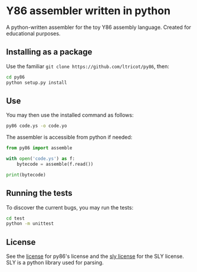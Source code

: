 # Y86 assembler written in python

A python-written assembler for the toy Y86 assembly language. Created for educational purposes.

## Installing as a package

Use the familiar `git clone https://github.com/ltricot/py86`, then:
```sh
cd py86
python setup.py install
```

## Use

You may then use the installed command as follows:
```sh
py86 code.ys -o code.yo
```

The assembler is accessible from python if needed:
```python
from py86 import assemble

with open('code.ys') as f:
    bytecode = assemble(f.read())

print(bytecode)
```


## Running the tests

To discover the current bugs, you may run the tests:
```sh
cd test
python -m unittest
```

## License

See the [license](./LICENSE) for py86's license and the [sly license](https://github.com/dabeaz/sly/blob/master/LICENSE) for the SLY license. SLY is a python library used for parsing.
